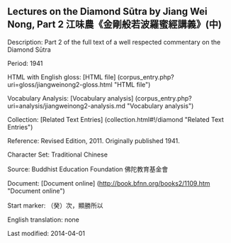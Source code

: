 ## Lectures on the Diamond Sūtra by Jiang Wei Nong, Part 2 江味農《金剛般若波羅蜜經講義》(中)

Description: Part 2 of the full text of a well respected commentary on the Diamond Sūtra

Period: 1941

HTML with English gloss: [HTML file] (corpus_entry.php?uri=gloss/jiangweinong2-gloss.html "HTML file")

Vocabulary Analysis: [Vocabulary analysis] (corpus_entry.php?uri=analysis/jiangweinong2-analysis.md "Vocabulary analysis")

Collection: [Related Text Entries] (collection.html#!/diamond "Related Text Entries")

Reference: Revised Edition, 2011. Originally published 1941.

Character Set: Traditional Chinese

Source: Buddhist Education Foundation 佛陀教育基金會

Document: [Document online] (http://book.bfnn.org/books2/1109.htm "Document online")

Start marker: （癸）次，顯勝所以

English translation: none

Last modified: 2014-04-01

